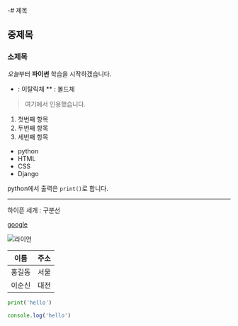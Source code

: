 -# 제목

## 중제목

### 소제목

*오늘*부터 **파이썬** 학습을 시작하겠습니다.
* : 이탈릭체
** : 볼드체

> 여기에서 인용했습니다.

1. 첫번째 항목
2. 두번째 항목
3. 세번째 항목

- python
- HTML
- CSS
- Django

python에서 출력은 `print()`로 합니다.

---
하이픈 세개 : 구분선

[google](https://google.com)

![라이언](https://blog.kakaocdn.net/dn/bezjux/btqCX8fuOPX/6uq138en4osoKRq9rtbEG0/img.jpg)

| 이름 | 주소 |
| --- | ---|
홍길동 | 서울 |
이순신 | 대전 |


```python
print('hello')

```

```javascript
console.log('hello')

```


